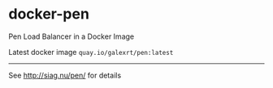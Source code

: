 # docker-pen

Pen Load Balancer in a Docker Image

Latest docker image `quay.io/galexrt/pen:latest`

***

See http://siag.nu/pen/ for details
